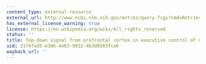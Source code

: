 ```yaml
---
content_type: external-resource
external_url: http://www.ncbi.nlm.nih.gov/entrez/query.fcgi?cmd=Retrieve&db=PubMed&dopt=Citation&list_uids=10537108
has_external_license_warning: true
license: https://en.wikipedia.org/wiki/All_rights_reserved
status: ''
title: Top-down signal from prefrontal cortex in executive control of memory retrieval
uid: 21f4fad5-e386-4e63-9932-4b3d0263fce6
wayback_url: ''
---
```

